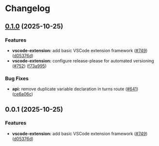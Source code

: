 # Changelog

## [0.1.0](https://github.com/uspark-hq/uspark/compare/uspark-sync-v0.0.1...uspark-sync-v0.1.0) (2025-10-25)


### Features

* **vscode-extension:** add basic VSCode extension framework ([#749](https://github.com/uspark-hq/uspark/issues/749)) ([d05376d](https://github.com/uspark-hq/uspark/commit/d05376d24b5a3c687ead8d66d123c8c4f7f97984))
* **vscode-extension:** configure release-please for automated versioning ([#752](https://github.com/uspark-hq/uspark/issues/752)) ([f73a995](https://github.com/uspark-hq/uspark/commit/f73a995154c43e9442c3293ca7b49d5306ec63c9))


### Bug Fixes

* **api:** remove duplicate variable declaration in turns route ([#641](https://github.com/uspark-hq/uspark/issues/641)) ([ce6a06c](https://github.com/uspark-hq/uspark/commit/ce6a06c679b17725495581faeed71e16926015e8))

## 0.0.1 (2025-10-25)


### Features

* **vscode-extension:** add basic VSCode extension framework ([#749](https://github.com/uspark-hq/uspark/issues/749)) ([d05376d](https://github.com/uspark-hq/uspark/commit/d05376d))

